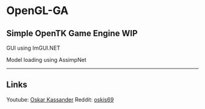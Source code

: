 # OpenGL-GA
Simple OpenTK Game Engine WIP
-----------------------------
GUI using ImGUI.NET

Model loading using AssimpNet

--------------------------
## Links
Youtube: [Oskar Kassander](https://www.youtube.com/c/OskarKassander/featured)
Reddit: [oskis69](https://www.reddit.com/user/oskis69)
